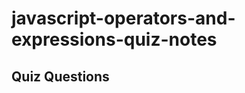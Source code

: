 # javascript-operators-and-expressions-quiz-notes

## Quiz Questions

 <!-- Quiz Questions
What data type is returned by an arithmetic operation?
 - Integer or a floating
-Integer or a floating point
What is string concatenation?
- When you attach one or more strings to the end of another string.

What purpose(s) does the + plus operator serve in JavaScript?
-It's purpose is to perform addition whether it's numeric addition
or string concatenation on the two operands
and assigns the result ot the left operand


What data type is returned by comparing two values (<, >, ===, etc)?
-Boolean data type


What does the += "plus-equals" operator do?
-It adds the value on it's right to the variable
or property on it's left, and assigns the
results to the variable/property on it's left

## Notes

All student notes should be written here.


How to write `Code Examples` in markdown

for JS:
```javascript
const data = "Howdy"
```

for HTML:
```html
<div>
  <p>This is text content</p>
</div>
```

for CSS:
```css
div {
  width:100%
}
```
